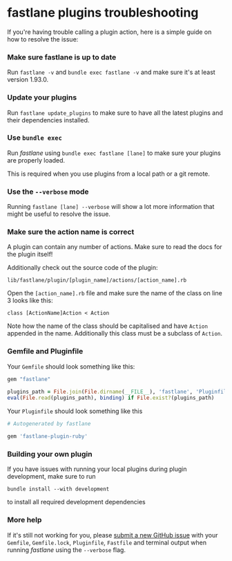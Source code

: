 # fastlane plugins troubleshooting

If you're having trouble calling a plugin action, here is a simple guide on how to resolve the issue:

### Make sure fastlane is up to date

Run `fastlane -v` and `bundle exec fastlane -v` and make sure it's at least version 1.93.0.

### Update your plugins

Run `fastlane update_plugins` to make sure to have all the latest plugins and their dependencies installed.

### Use `bundle exec`

Run _fastlane_ using `bundle exec fastlane [lane]` to make sure your plugins are properly loaded.

This is required when you use plugins from a local path or a git remote.

### Use the `--verbose` mode

Running `fastlane [lane] --verbose` will show a lot more information that might be useful to resolve the issue.

### Make sure the action name is correct

A plugin can contain any number of actions. Make sure to read the docs for the plugin itself!

Additionally check out the source code of the plugin:

```
lib/fastlane/plugin/[plugin_name]/actions/[action_name].rb
```

Open the `[action_name].rb` file and make sure the name of the class on line 3 looks like this:

```
class [ActionName]Action < Action
```

Note how the name of the class should be capitalised and have `Action` appended in the name. Additionally this class must be a subclass of `Action`.

### Gemfile and Pluginfile

Your `Gemfile` should look something like this:

```ruby
gem "fastlane"

plugins_path = File.join(File.dirname(__FILE__), 'fastlane', 'Pluginfile')
eval(File.read(plugins_path), binding) if File.exist?(plugins_path)
```

Your `Pluginfile` should look something like this

```ruby
# Autogenerated by fastlane

gem 'fastlane-plugin-ruby'
```

### Building your own plugin

If you have issues with running your local plugins during plugin development, make sure to run

```
bundle install --with development
```

to install all required development dependencies

### More help

If it's still not working for you, please [submit a new GitHub issue](https://github.com/fastlane/fastlane/issues/new) with your `Gemfile`, `Gemfile.lock`, `Pluginfile`, `Fastfile` and terminal output when running _fastlane_ using the `--verbose` flag.
